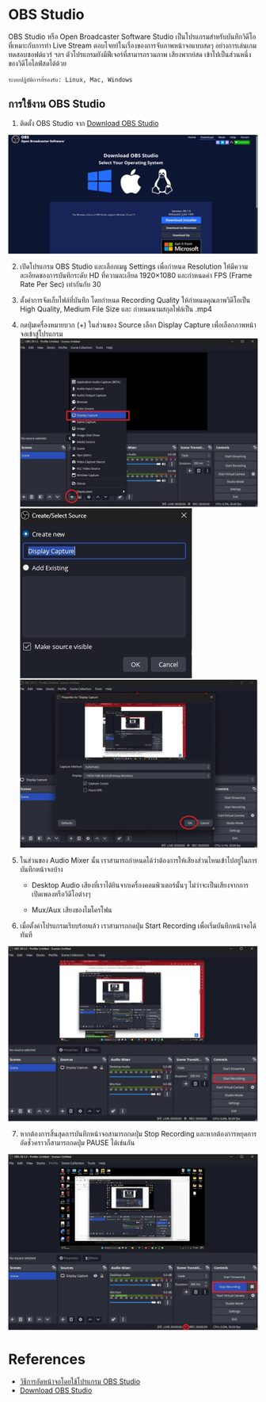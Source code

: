 # OBS Studio

OBS Studio หรือ Open Broadcaster Software Studio เป็นโปรแกรมสำหรับบันทึกวิดีโอที่เหมาะกับการทำ Live Stream ตอบโจทย์ในเรื่องของการจับภาพหน้าจอแบบสดๆ อย่างการเล่นเกม ทดสอบซอฟต์แวร์ ฯลฯ ตัวโปรแกรมยังมีฟีเจอร์ที่สามารถรวมภาพ เสียงพากย์สด เข้าไปเป็นส่วนหนึ่งของวิดีโอไลฟ์สดได้ด้วย

`ระบบปฏิบัติการที่รองรับ: Linux, Mac, Windows`
## การใช้งาน OBS Studio

1. ติดตั้ง OBS Studio จาก [Download OBS Studio](https://obsproject.com/download)

![InstallOBS](../image/InstallOBS.jpg)

2. เปิดโปรแกรม OBS Studio และเลือกเมนู Settings เพื่อกำหนด Resolution ให้มีความละเอียดของการบันทึกระดับ HD ที่ความละเอียด 1920×1080 และกำหนดค่า FPS (Frame Rate Per Sec) เท่ากันกับ 30 

3. ตั้งค่าการจัดเก็บไฟล์ที่บันทึก โดยกำหนด Recording Quality ให้กำหนดคุณภาพวิดีโอเป็น High Quality, Medium File Size และ
กำหนดนามสกุลไฟล์เป็น .mp4

4. กดปุ่มเครื่องหมายบวก (+) ในส่วนของ Source เลือก Display Capture เพื่อเลือกภาพหน้าจอเข้าสู่โปรแกรม
![Add_Display](../image/Add_Display.jpg)
![Create_Display](../image/Create_Display.jpg)
![Slect_Display](../image/Select_Display.jpg)

5. ในส่วนของ Audio Mixer นั้น เราสามารถกำหนดได้ว่าต้องการให้เสียงส่วนไหนเข้าไปอยู่ในการบันทึกหน้าจอบ้าง 

    - Desktop Audio เสียงที่เราได้ยินจากเครื่องคอมพิวเตอร์นั้นๆ ไม่ว่าจะเป็นเสียงจากการเปิดเพลงหรือวิดีโอต่างๆ

    - Mux/Aux เสียงของไมโครโฟน

6. เมื่อตั้งค่าโปรแกรมเรียบร้อยแล้ว เราสามารถกดปุ่ม Start Recording เพื่อเริ่มบันทึกหน้าจอได้ทันที

![StartOBS](../image/StartOBS.jpg)

7. หากต้องการสิ้นสุดการบันทึกหน้าจอสามารถกดปุ่ม Stop Recording และหากต้องการหยุดการอัดชั่วคราวก็สามารถกดปุ่ม PAUSE ได้เช่นกัน

![StopOBS](../image/StopOBS.jpg)


# References
- [วิธีการอัดหน้าจอโดยใช้โปรแกรม OBS Studio](https://www.kruploy.com/obs-studio-screen-recording/)
- [Download OBS Studio](https://obsproject.com/download)





